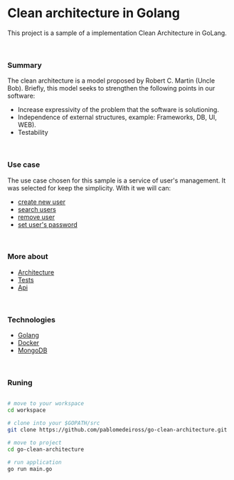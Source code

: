 # Clean architecture in Golang
This project is a sample of a implementation Clean Architecture in GoLang.

<br/>

### Summary
The clean architecture is a model proposed by Robert C. Martin (Uncle Bob).
Briefly, this model seeks to strengthen the following points in our software:


- Increase expressivity of the problem that the software is solutioning.
- Independence of external structures, example: Frameworks, DB, UI, WEB).
- Testability

<br/>

### Use case
The use case chosen for this sample is a service of user's management. It was selected for keep the simplicity. With it we will can: 

- [create new user]()
- [search users]()
- [remove user]()
- [set user's password]()

<br/>

### More about
- [Architecture](architecture.md)
- [Tests](tests.md)
- [Api](api.md)

<br/>

### Technologies

- [Golang](https://golang.org/)
- [Docker](https://www.docker.com/)
- [MongoDB](https://www.mongodb.com/)

<br/>

### Runing

```bash

# move to your workspace
cd workspace

# clone into your $GOPATH/src
git clone https://github.com/pablomedeiross/go-clean-architecture.git

# move to project 
cd go-clean-architecture

# run application
go run main.go 

```